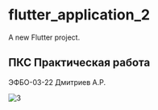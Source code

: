 # flutter_application_2

A new Flutter project.

## ПКС Практическая работа

ЭФБО-03-22 Дмитриев А.Р.




![3](https://github.com/user-attachments/assets/419e2d5b-8eb7-44a0-9695-06e0cbdcd985)

